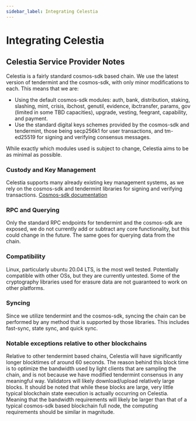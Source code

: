 ```yaml
---
sidebar_label: Integrating Celestia
---
```


# Integrating Celestia

## Celestia Service Provider Notes

Celestia is a fairly standard cosmos-sdk based chain. We use the latest version of tendermint and the cosmos-sdk, with only minor modifications to each. This means that we are:

- Using the default cosmos-sdk modules: auth, bank, distribution, staking, slashing, mint, crisis, ibchost, genutil, evidence, ibctransfer, params, gov (limited in some TBD capacities), upgrade, vesting, feegrant, capability, and payment.
- Use the standard digital keys schemes provided by the cosmos-sdk and tendermint, those being secp256k1 for user transactions, and tm-ed25519 for signing and verifying consensus messages.

While exactly which modules used is subject to change, Celestia aims to be as minimal as possible.

### Custody and Key Management

Celestia supports many already existing key management systems, as we rely on the cosmos-sdk and tendermint libraries for signing and verifying transactions. [Cosmos-sdk documentation](https://docs.cosmos.network/master/basics/accounts.html#keys-accounts-addresses-and-signatures)

### RPC and Querying

Only the standard RPC endpoints for tendermint and the cosmos-sdk are exposed, we do not currently add or subtract any core functionality, but this could change in the future. The same goes for querying data from the chain.

### Compatibility

Linux, particularly ubuntu 20.04 LTS, is the most well tested. Potentially compatible with other OSs, but they are currently untested. Some of the cryptography libraries used for erasure data are not guaranteed to work on other platforms.

### Syncing

Since we utilize tendermint and the cosmos-sdk, syncing the chain can be performed by any method that is supported by those libraries. This includes fast-sync, state sync, and quick sync.

### Notable exceptions relative to other blockchains

Relative to other tendermint based chains, Celestia will have significantly longer blocktimes of around 60 seconds. The reason behind this block time is to optimize the bandwidth used by light clients that are sampling the chain, and is not because we have modified tendermint consensus in any meaningful way. Validators will likely download/upload relatively large blocks. It should be noted that while these blocks are large, very little typical blockchain state execution is actually occurring on Celestia. Meaning that the bandwidth requirements will likely be larger than that of a typical cosmos-sdk based blockchain full node, the computing requirements should be similar in magnitude.
